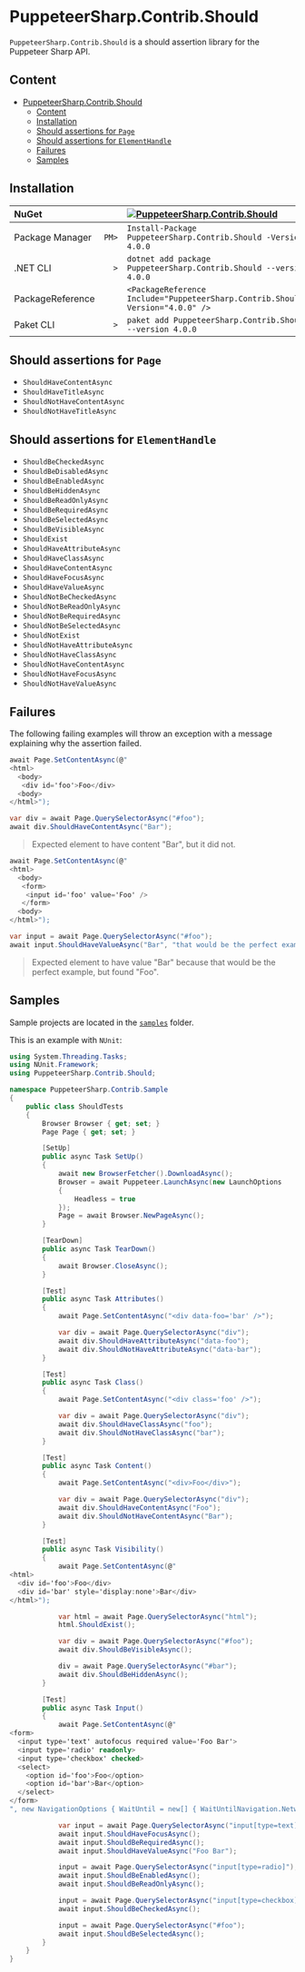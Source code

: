 # PuppeteerSharp.Contrib.Should

`PuppeteerSharp.Contrib.Should` is a should assertion library for the Puppeteer Sharp API.

## Content

- [PuppeteerSharp.Contrib.Should](#puppeteersharpcontribshould)
  - [Content](#content)
  - [Installation](#installation)
  - [Should assertions for `Page`](#should-assertions-for-page)
  - [Should assertions for `ElementHandle`](#should-assertions-for-elementhandle)
  - [Failures](#failures)
  - [Samples](#samples)

## Installation

| NuGet            |       | [![PuppeteerSharp.Contrib.Should][1]][2]                                       |
| :--------------- | ----: | :----------------------------------------------------------------------------- |
| Package Manager  | `PM>` | `Install-Package PuppeteerSharp.Contrib.Should -Version 4.0.0`                 |
| .NET CLI         | `>`   | `dotnet add package PuppeteerSharp.Contrib.Should --version 4.0.0`             |
| PackageReference |       | `<PackageReference Include="PuppeteerSharp.Contrib.Should" Version="4.0.0" />` |
| Paket CLI        | `>`   | `paket add PuppeteerSharp.Contrib.Should --version 4.0.0`                      |

[1]: https://img.shields.io/nuget/v/PuppeteerSharp.Contrib.Should.svg?label=PuppeteerSharp.Contrib.Should
[2]: https://www.nuget.org/packages/PuppeteerSharp.Contrib.Should

## Should assertions for `Page`

* `ShouldHaveContentAsync`
* `ShouldHaveTitleAsync`
* `ShouldNotHaveContentAsync`
* `ShouldNotHaveTitleAsync`

## Should assertions for `ElementHandle`

* `ShouldBeCheckedAsync`
* `ShouldBeDisabledAsync`
* `ShouldBeEnabledAsync`
* `ShouldBeHiddenAsync`
* `ShouldBeReadOnlyAsync`
* `ShouldBeRequiredAsync`
* `ShouldBeSelectedAsync`
* `ShouldBeVisibleAsync`
* `ShouldExist`
* `ShouldHaveAttributeAsync`
* `ShouldHaveClassAsync`
* `ShouldHaveContentAsync`
* `ShouldHaveFocusAsync`
* `ShouldHaveValueAsync`
* `ShouldNotBeCheckedAsync`
* `ShouldNotBeReadOnlyAsync`
* `ShouldNotBeRequiredAsync`
* `ShouldNotBeSelectedAsync`
* `ShouldNotExist`
* `ShouldNotHaveAttributeAsync`
* `ShouldNotHaveClassAsync`
* `ShouldNotHaveContentAsync`
* `ShouldNotHaveFocusAsync`
* `ShouldNotHaveValueAsync`

## Failures

The following failing examples will throw an exception with a message explaining why the assertion failed.

```csharp
await Page.SetContentAsync(@"
<html>
  <body>
   <div id='foo'>Foo</div>
  <body>
</html>");

var div = await Page.QuerySelectorAsync("#foo");
await div.ShouldHaveContentAsync("Bar");
```

> Expected element to have content "Bar", but it did not.

```csharp
await Page.SetContentAsync(@"
<html>
  <body>
   <form>
    <input id='foo' value='Foo' />
   </form>
  <body>
</html>");

var input = await Page.QuerySelectorAsync("#foo");
await input.ShouldHaveValueAsync("Bar", "that would be the perfect example");
```

> Expected element to have value "Bar" because that would be the perfect example, but found "Foo".

## Samples

Sample projects are located in the [`samples`](/samples/) folder.

This is an example with `NUnit`:

```csharp
using System.Threading.Tasks;
using NUnit.Framework;
using PuppeteerSharp.Contrib.Should;

namespace PuppeteerSharp.Contrib.Sample
{
    public class ShouldTests
    {
        Browser Browser { get; set; }
        Page Page { get; set; }

        [SetUp]
        public async Task SetUp()
        {
            await new BrowserFetcher().DownloadAsync();
            Browser = await Puppeteer.LaunchAsync(new LaunchOptions
            {
                Headless = true
            });
            Page = await Browser.NewPageAsync();
        }

        [TearDown]
        public async Task TearDown()
        {
            await Browser.CloseAsync();
        }

        [Test]
        public async Task Attributes()
        {
            await Page.SetContentAsync("<div data-foo='bar' />");

            var div = await Page.QuerySelectorAsync("div");
            await div.ShouldHaveAttributeAsync("data-foo");
            await div.ShouldNotHaveAttributeAsync("data-bar");
        }

        [Test]
        public async Task Class()
        {
            await Page.SetContentAsync("<div class='foo' />");

            var div = await Page.QuerySelectorAsync("div");
            await div.ShouldHaveClassAsync("foo");
            await div.ShouldNotHaveClassAsync("bar");
        }

        [Test]
        public async Task Content()
        {
            await Page.SetContentAsync("<div>Foo</div>");

            var div = await Page.QuerySelectorAsync("div");
            await div.ShouldHaveContentAsync("Foo");
            await div.ShouldNotHaveContentAsync("Bar");
        }

        [Test]
        public async Task Visibility()
        {
            await Page.SetContentAsync(@"
<html>
  <div id='foo'>Foo</div>
  <div id='bar' style='display:none'>Bar</div>
</html>");

            var html = await Page.QuerySelectorAsync("html");
            html.ShouldExist();

            var div = await Page.QuerySelectorAsync("#foo");
            await div.ShouldBeVisibleAsync();

            div = await Page.QuerySelectorAsync("#bar");
            await div.ShouldBeHiddenAsync();
        }

        [Test]
        public async Task Input()
        {
            await Page.SetContentAsync(@"
<form>
  <input type='text' autofocus required value='Foo Bar'>
  <input type='radio' readonly>
  <input type='checkbox' checked>
  <select>
    <option id='foo'>Foo</option>
    <option id='bar'>Bar</option>
  </select>
</form>
", new NavigationOptions { WaitUntil = new[] { WaitUntilNavigation.Networkidle0 } });

            var input = await Page.QuerySelectorAsync("input[type=text]");
            await input.ShouldHaveFocusAsync();
            await input.ShouldBeRequiredAsync();
            await input.ShouldHaveValueAsync("Foo Bar");

            input = await Page.QuerySelectorAsync("input[type=radio]");
            await input.ShouldBeEnabledAsync();
            await input.ShouldBeReadOnlyAsync();

            input = await Page.QuerySelectorAsync("input[type=checkbox]");
            await input.ShouldBeCheckedAsync();

            input = await Page.QuerySelectorAsync("#foo");
            await input.ShouldBeSelectedAsync();
        }
    }
}
```
